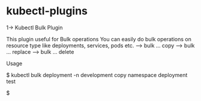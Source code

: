 # kubectl-plugins

1-> Kubectl Bulk Plugin

This plugin useful for Bulk operations 
You can easily do bulk operations on resource type like deployments, services, pods etc.
 --> bulk ... copy 
 --> bulk ... replace 
 --> bulk ... delete
 
 Usage 
  
 $ kubectl bulk deployment -n development copy namespace deployment test
 
 $ 
